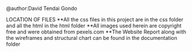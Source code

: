 @author:David Tendai Gondo

LOCATION OF FILES
**All the css files in this project are in the css folder and all the html in the html folder
**All images used herein are copyright free and were obtained from pexels.com
**The Website Report along with the wireframes and structural chart can be found in the documentation folder
